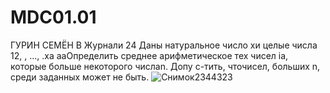 # MDC01.01
ГУРИН СЕМЁН В Журнали 24
Даны натуральное число хи целые числа 12, , ..., .xa aaОпределить среднее арифметическое тех чисел ia, которые больше некоторого числаn. Допу с-тить, чточисел, больших n, среди заданных может не быть.
![Снимок2344323](https://user-images.githubusercontent.com/119394699/205570912-f7109224-b2d2-4d24-b155-16812f524698.PNG)

